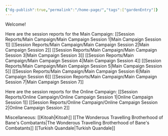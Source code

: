 ```yaml
---
{"dg-publish":true,"permalink":"/home-page/","tags":["gardenEntry"]}
---
```


Welcome!

Here are the session reports for the Main Campaign:
[[Session Reports/Main Campaign/Main Campaign Session 1\|Main Campaign Session 1]]
[[Session Reports/Main Campaign/Main Campaign Session 2\|Main Campaign Session 2]]
[[Session Reports/Main Campaign/Main Campaign Session 3\|Main Campaign Session 3]]
[[Session Reports/Main Campaign/Main Campaign Session 4\|Main Campaign Session 4]]
[[Session Reports/Main Campaign/Main Campaign Session 5\|Main Campaign Session 5]]
[[Session Reports/Main Campaign/Main Campaign Session 6\|Main Campaign Session 6]]
[[Session Reports/Main Campaign/Main Campaign Session 7\|Main Campaign Session 7]]

Here are the session reports for the Online Campaign:
[[Session Reports/Online Campaign/Online Campaign Session 1\|Online Campaign Session 1]]
[[Session Reports/Online Campaign/Online Campaign Session 2\|Online Campaign Session 2]]

Miscellaneous:
[[Kitoah\|Kitoah]]
[[The Wonderous Travelling Brotherhood of Bane's Combatants\|The Wonderous Travelling Brotherhood of Bane's Combatants]]
[[Turkish Quandale\|Turkish Quandale]]